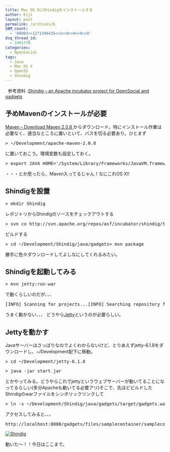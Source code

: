 ```yaml
---
title: Mac OS XにShindigをインストールする
author: Eiji
layout: post
permalink: /archives/6
SBM_count:
  - '00002<>1271396435<>2<>0<>0<>0<>0'
dsq_thread_id:
  - 2491778
categories:
  - OpenSocial
tags:
  - Java
  - Mac OS X
  - OpenID
  - Shindig
---
```

<div class="wp_plus_one_button" style="margin: 0 8px 8px 0; float:left; "><g:plusone href="http://devlog.agektmr.com/archives/6" callback="wp_plus_one_handler"></g:plusone></div><p>参考資料 :<a href="http://incubator.apache.org/shindig/" target="_blank" title="Shindig - an Apache incubator project for OpenSocial and gadgets">Shindig &#8211; an Apache incubator project for OpenSocial and gadgets</a></p>
<h2>予めMavenのインストールが必要</h2>
<p><a href="http://maven.apache.org/download.html">Maven &#8211; Download Maven 2.0.8 </a>からダウンロード。特にインストール作業は必要なく、適当なところに置いといて、パスを切る必要あり。ひとまず</p>
<pre>&gt; ~/Development/apache-maven-2.0.8</pre>
<p>に置いておこう。環境変数も設定しておく。</p>
<pre>&gt; export JAVA_HOME='/System/Library/Frameworks/JavaVM.framework/Versions/A'&gt; export PATH=$PATH:/Users/ekita/Development/apache-maven-2.0.8/bin</pre>
<p>・・・とか思ったら、Maven入ってるじゃん！なにこれOS X!!</p>
<h2>Shindigを設置</h2>
<pre>&gt; mkdir Shindig</pre>
<p>レポジトリからShindigのソースをチェックアウトする</p>
<pre>&gt; svn co http://svn.apache.org/repos/asf/incubator/shindig/trunk .</pre>
<p>ビルドする</p>
<pre>&gt; cd ~/Development/Shindig/java/gadgets&gt; mvn package</pre>
<p>勝手に色々ダウンロードしてよしなにしてくれるみたい。</p>
<h2>Shindigを起動してみる</h2>
<pre>&gt; mvn jetty:run-war</pre>
<p>で動くらしいのだが、、、</p>
<pre>[INFO] Scanning for projects...[INFO] Searching repository for plugin with prefix: 'jetty'.[INFO] org.apache.maven.plugins: checking for updates from central[INFO] org.codehaus.mojo: checking for updates from central[INFO] artifact org.apache.maven.plugins:maven-jetty-plugin: checking for updates from central[INFO] ------------------------------------------------------------------------[ERROR] BUILD ERROR[INFO] ------------------------------------------------------------------------[INFO] The plugin 'org.apache.maven.plugins:maven-jetty-plugin' does not exist or no valid version could be found[INFO] ------------------------------------------------------------------------[INFO] For more information, run Maven with the -e switch[INFO] ------------------------------------------------------------------------[INFO] Total time: 2 seconds[INFO] Finished at: Wed Mar 12 16:18:09 JST 2008[INFO] Final Memory: 1M/2M[INFO] ------------------------------------------------------------------------</pre>
<p>うまく動かない、、、 どうやら<a href="http://jetty.mortbay.org/maven-plugin/index.html">Jetty</a>というのが必要らしい。</p>
<h2>Jettyを動かす</h2>
<p>Javaサーバーはさっぱりなのでよくわからないけど、とりあえずjetty-6.1.8をダウンロードし、~/Development配下に移動。</p>
<pre>&gt; cd ~/Development/jetty-6.1.8</pre>
<pre>&gt; java -jar start.jar</pre>
<p>とかやってみる。どうやらこれでjettyというウェブサーバーが動いてることになってるらしい(多分Apacheも動いてる必要アリ)そこで、先ほどビルドしたShindigのwarファイルをシンボリックリンクして</p>
<pre>&gt; ln -s ~/Development/Shindig/java/gadgets/target/gadgets.war ~/Development/jetty-6.1.8/webapps/gadgets.war</pre>
<p>アクセスしてみると、、、</p>
<pre>http://localhost:8080/gadgets/files/samplecontainer/samplecontainer.html</pre>
<p><a href="http://devlog.agektmr.com/wp-content/uploads/2008/03/shindig.jpg" title="Shindig"><img src="http://devlog.agektmr.com/wp-content/uploads/2008/03/shindig.jpg" alt="Shindig" /></a></p>
<p>動いた〜！！今日はここまで。</p>
